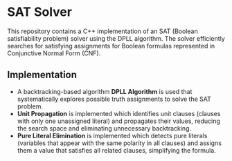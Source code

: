 # SAT Solver

This repository contains a C++ implementation of an SAT (Boolean satisfiability problem) solver using the DPLL algorithm. The solver efficiently searches for satisfying assignments for Boolean formulas represented in Conjunctive Normal Form (CNF).

## Implementation

- A backtracking-based algorithm **DPLL Algorithm** is used that systematically explores possible truth assignments to solve the SAT problem.
- **Unit Propagation** is implemented which identifies unit clauses (clauses with only one unassigned literal) and propagates their values, reducing the search space and eliminating unnecessary backtracking.
- **Pure Literal Elimination** is implemented which detects pure literals (variables that appear with the same polarity in all clauses) and assigns them a value that satisfies all related clauses, simplifying the formula.
